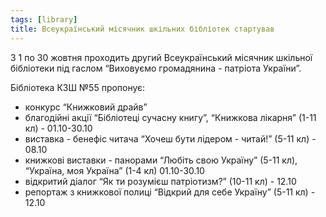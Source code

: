 ```yaml
---
tags: [library]
title: Всеукраїнський місячник шкільних бібліотек стартував
---
```


З 1 по 30 жовтня проходить другий Всеукраїнський місячник шкільної бібліотеки під гаслом “Виховуємо громадянина - патріота України”.

Бібліотека КЗШ №55 пропонує:

* конкурс “Книжковий драйв”
* благодійні акції “Бібліотеці сучасну книгу”, “Книжкова лікарня” (1-11 кл) - 01.10-30.10
* виставка - бенефіс читача “Хочеш бути лідером - читай!” (5-11 кл) - 08.10
* книжкові виставки - панорами “Любіть свою Україну” (5-11 кл), “Україна, моя Україна” (1-4 кл) 01.10-30.10
* відкритий діалог “Як ти розумієш патріотизм?” (10-11 кл) - 12.10
* репортаж з книжкової полиці “Відкрий для себе Україну” (5-11 кл) - 12.10
